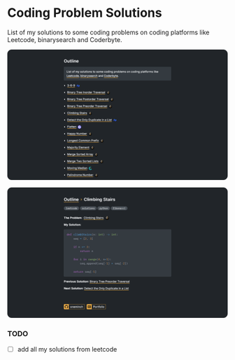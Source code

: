 # Coding Problem Solutions

List of my solutions to some coding problems on coding platforms like Leetcode, binarysearch and Coderbyte.

![Screenshot (1)](src/assets/screenshot-1.png)

![Screenshot (2)](src/assets/screenshot-2.png)


### TODO

- [ ] add all my solutions from leetcode
